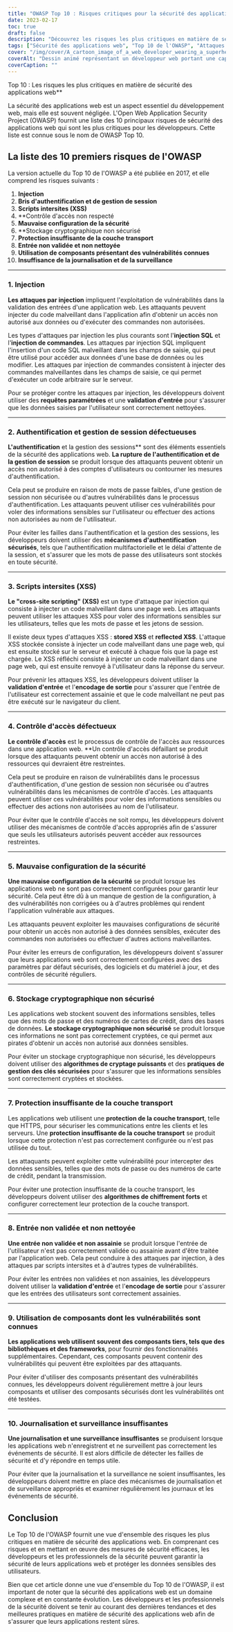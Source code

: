 ```yaml
---
title: "OWASP Top 10 : Risques critiques pour la sécurité des applications web"
date: 2023-02-17
toc: true
draft: false
description: "Découvrez les risques les plus critiques en matière de sécurité des applications web avec le Top 10 de l'OWASP et comment vous en protéger"
tags: ["Sécurité des applications web", "Top 10 de l'OWASP", "Attaques par injection", "Authentification", "Session Management", "Attaques XSS", "Contrôle d'accès", "Mauvaise configuration de la sécurité", "Stockage cryptographique", "Protection de la couche transport", "Validation des entrées", "Composants tiers", "Journalisation et surveillance", "Développement Web", "Cybersécurité", "Protection des données", "Sécurité des logiciels", "Sécurité informatique", "Mesures de sécurité", "Risk Management"]
cover: "/img/cover/A_cartoon_image_of_a_web_developer_wearing_a_superhero_cape.png"
coverAlt: "Dessin animé représentant un développeur web portant une cape de super-héros et tenant un bouclier. Le bouclier protège un ordinateur portable dont l'écran affiche une interface d'application web."
coverCaption: ""
---
```

 Top 10 : Les risques les plus critiques en matière de sécurité des applications web**

La sécurité des applications web est un aspect essentiel du développement web, mais elle est souvent négligée. L'Open Web Application Security Project (OWASP) fournit une liste des 10 principaux risques de sécurité des applications web qui sont les plus critiques pour les développeurs. Cette liste est connue sous le nom de OWASP Top 10.

## La liste des 10 premiers risques de l'OWASP

La version actuelle du Top 10 de l'OWASP a été publiée en 2017, et elle comprend les risques suivants :

1. **Injection**
2. **Bris d'authentification et de gestion de session**
3. **Scripts intersites (XSS)**
4. **Contrôle d'accès non respecté
5. **Mauvaise configuration de la sécurité**
6. **Stockage cryptographique non sécurisé
7. **Protection insuffisante de la couche transport**
8. **Entrée non validée et non nettoyée**
9. **Utilisation de composants présentant des vulnérabilités connues**
10. **Insuffisance de la journalisation et de la surveillance**

______

### 1. Injection

**Les attaques par injection** impliquent l'exploitation de vulnérabilités dans la validation des entrées d'une application web. Les attaquants peuvent injecter du code malveillant dans l'application afin d'obtenir un accès non autorisé aux données ou d'exécuter des commandes non autorisées.

Les types d'attaques par injection les plus courants sont l'**injection SQL** et l'**injection de commandes**. Les attaques par injection SQL impliquent l'insertion d'un code SQL malveillant dans les champs de saisie, qui peut être utilisé pour accéder aux données d'une base de données ou les modifier. Les attaques par injection de commandes consistent à injecter des commandes malveillantes dans les champs de saisie, ce qui permet d'exécuter un code arbitraire sur le serveur.

Pour se protéger contre les attaques par injection, les développeurs doivent utiliser des **requêtes paramétrées** et une **validation d'entrée** pour s'assurer que les données saisies par l'utilisateur sont correctement nettoyées.

______

### 2. Authentification et gestion de session défectueuses

**L'authentification** et la gestion des sessions** sont des éléments essentiels de la sécurité des applications web. **La rupture de l'authentification et de la gestion de session** se produit lorsque des attaquants peuvent obtenir un accès non autorisé à des comptes d'utilisateurs ou contourner les mesures d'authentification.

Cela peut se produire en raison de mots de passe faibles, d'une gestion de session non sécurisée ou d'autres vulnérabilités dans le processus d'authentification. Les attaquants peuvent utiliser ces vulnérabilités pour voler des informations sensibles sur l'utilisateur ou effectuer des actions non autorisées au nom de l'utilisateur.

Pour éviter les failles dans l'authentification et la gestion des sessions, les développeurs doivent utiliser des **mécanismes d'authentification sécurisés**, tels que l'authentification multifactorielle et le délai d'attente de la session, et s'assurer que les mots de passe des utilisateurs sont stockés en toute sécurité.

______

### 3. Scripts intersites (XSS)

**Le "cross-site scripting" (XSS)** est un type d'attaque par injection qui consiste à injecter un code malveillant dans une page web. Les attaquants peuvent utiliser les attaques XSS pour voler des informations sensibles sur les utilisateurs, telles que les mots de passe et les jetons de session.

Il existe deux types d'attaques XSS : **stored XSS** et **reflected XSS**. L'attaque XSS stockée consiste à injecter un code malveillant dans une page web, qui est ensuite stocké sur le serveur et exécuté à chaque fois que la page est chargée. Le XSS réfléchi consiste à injecter un code malveillant dans une page web, qui est ensuite renvoyé à l'utilisateur dans la réponse du serveur.

Pour prévenir les attaques XSS, les développeurs doivent utiliser la **validation d'entrée** et l'**encodage de sortie** pour s'assurer que l'entrée de l'utilisateur est correctement assainie et que le code malveillant ne peut pas être exécuté sur le navigateur du client.

______

### 4. Contrôle d'accès défectueux

**Le contrôle d'accès** est le processus de contrôle de l'accès aux ressources dans une application web. **Un contrôle d'accès défaillant se produit lorsque des attaquants peuvent obtenir un accès non autorisé à des ressources qui devraient être restreintes.

Cela peut se produire en raison de vulnérabilités dans le processus d'authentification, d'une gestion de session non sécurisée ou d'autres vulnérabilités dans les mécanismes de contrôle d'accès. Les attaquants peuvent utiliser ces vulnérabilités pour voler des informations sensibles ou effectuer des actions non autorisées au nom de l'utilisateur.

Pour éviter que le contrôle d'accès ne soit rompu, les développeurs doivent utiliser des mécanismes de contrôle d'accès appropriés afin de s'assurer que seuls les utilisateurs autorisés peuvent accéder aux ressources restreintes.

______

### 5. Mauvaise configuration de la sécurité

**Une mauvaise configuration de la sécurité** se produit lorsque les applications web ne sont pas correctement configurées pour garantir leur sécurité. Cela peut être dû à un manque de gestion de la configuration, à des vulnérabilités non corrigées ou à d'autres problèmes qui rendent l'application vulnérable aux attaques.

Les attaquants peuvent exploiter les mauvaises configurations de sécurité pour obtenir un accès non autorisé à des données sensibles, exécuter des commandes non autorisées ou effectuer d'autres actions malveillantes.

Pour éviter les erreurs de configuration, les développeurs doivent s'assurer que leurs applications web sont correctement configurées avec des paramètres par défaut sécurisés, des logiciels et du matériel à jour, et des contrôles de sécurité réguliers.

______

### 6. Stockage cryptographique non sécurisé

Les applications web stockent souvent des informations sensibles, telles que des mots de passe et des numéros de cartes de crédit, dans des bases de données. **Le stockage cryptographique non sécurisé** se produit lorsque ces informations ne sont pas correctement cryptées, ce qui permet aux pirates d'obtenir un accès non autorisé aux données sensibles.

Pour éviter un stockage cryptographique non sécurisé, les développeurs doivent utiliser des **algorithmes de cryptage puissants** et des **pratiques de gestion des clés sécurisées** pour s'assurer que les informations sensibles sont correctement cryptées et stockées.

______

### 7. Protection insuffisante de la couche transport

Les applications web utilisent une **protection de la couche transport**, telle que HTTPS, pour sécuriser les communications entre les clients et les serveurs. Une **protection insuffisante de la couche transport** se produit lorsque cette protection n'est pas correctement configurée ou n'est pas utilisée du tout.

Les attaquants peuvent exploiter cette vulnérabilité pour intercepter des données sensibles, telles que des mots de passe ou des numéros de carte de crédit, pendant la transmission.

Pour éviter une protection insuffisante de la couche transport, les développeurs doivent utiliser des **algorithmes de chiffrement forts** et configurer correctement leur protection de la couche transport.

______

### 8. Entrée non validée et non nettoyée

**Une entrée non validée et non assainie** se produit lorsque l'entrée de l'utilisateur n'est pas correctement validée ou assainie avant d'être traitée par l'application web. Cela peut conduire à des attaques par injection, à des attaques par scripts intersites et à d'autres types de vulnérabilités.

Pour éviter les entrées non validées et non assainies, les développeurs doivent utiliser la **validation d'entrée** et l'**encodage de sortie** pour s'assurer que les entrées des utilisateurs sont correctement assainies.

______

### 9. Utilisation de composants dont les vulnérabilités sont connues

**Les applications web utilisent souvent des composants tiers, tels que des bibliothèques et des frameworks**, pour fournir des fonctionnalités supplémentaires. Cependant, ces composants peuvent contenir des vulnérabilités qui peuvent être exploitées par des attaquants.

Pour éviter d'utiliser des composants présentant des vulnérabilités connues, les développeurs doivent régulièrement mettre à jour leurs composants et utiliser des composants sécurisés dont les vulnérabilités ont été testées.

______

### 10. Journalisation et surveillance insuffisantes

**Une journalisation et une surveillance insuffisantes** se produisent lorsque les applications web n'enregistrent et ne surveillent pas correctement les événements de sécurité. Il est alors difficile de détecter les failles de sécurité et d'y répondre en temps utile.

Pour éviter que la journalisation et la surveillance ne soient insuffisantes, les développeurs doivent mettre en place des mécanismes de journalisation et de surveillance appropriés et examiner régulièrement les journaux et les événements de sécurité.

## Conclusion

Le Top 10 de l'OWASP fournit une vue d'ensemble des risques les plus critiques en matière de sécurité des applications web. En comprenant ces risques et en mettant en œuvre des mesures de sécurité efficaces, les développeurs et les professionnels de la sécurité peuvent garantir la sécurité de leurs applications web et protéger les données sensibles des utilisateurs.

Bien que cet article donne une vue d'ensemble du Top 10 de l'OWASP, il est important de noter que la sécurité des applications web est un domaine complexe et en constante évolution. Les développeurs et les professionnels de la sécurité doivent se tenir au courant des dernières tendances et des meilleures pratiques en matière de sécurité des applications web afin de s'assurer que leurs applications restent sûres.

